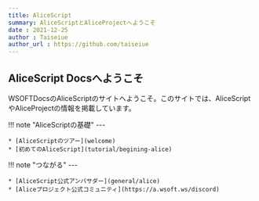 ```yaml
---
title: AliceScript
summary: AliceScriptとAliceProjectへようこそ
date : 2021-12-25
author : Taiseiue
author_url : https://github.com/taiseiue
---
```


## AliceScript Docsへようこそ
WSOFTDocsのAliceScriptのサイトへようこそ。このサイトでは、AliceScriptやAliceProjectの情報を掲載しています。

!!! note "AliceScriptの基礎"
    ---
    
    * [AliceScriptのツアー](welcome)
    * [初めてのAliceScript](tutorial/begining-alice)

!!! note "つながる"
    ---

    * [AliceScript公式アンバサダー](general/alice)
    * [Aliceプロジェクト公式コミュニティ](https://a.wsoft.ws/discord)